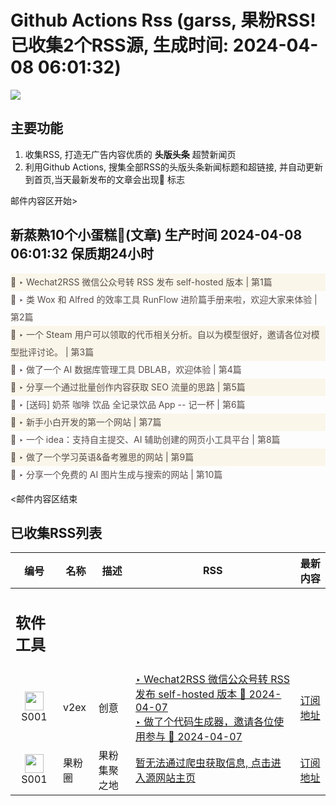# Github Actions Rss (garss, 果粉RSS! 已收集2个RSS源, 生成时间: 2024-04-08 06:01:32)

![](https://cdn.jsdelivr.net/gh/xinkeji/garss/_media/ga-rss.png)



## 主要功能
1. 收集RSS, 打造无广告内容优质的 **头版头条** 超赞新闻页
2. 利用Github Actions, 搜集全部RSS的头版头条新闻标题和超链接, 并自动更新到首页,当天最新发布的文章会出现🌈 标志

邮件内容区开始>
<h2>新蒸熟10个小蛋糕🍰(文章) 生产时间 2024-04-08 06:01:32 保质期24小时</h2>

<div style='line-height:3;background-color:#FAF6EA;' ><a href='https://www.v2ex.com/t/1030388#reply0' style="line-height:2;text-decoration:none;display:block;color:#584D49;">🌈 ‣ Wechat2RSS 微信公众号转 RSS 发布 self-hosted 版本 | 第1篇</a></div><div style='line-height:3;' ><a href='https://www.v2ex.com/t/1030356#reply0' style="line-height:2;text-decoration:none;display:block;color:#584D49;">🌈 ‣ 类 Wox 和 Alfred 的效率工具 RunFlow 进阶篇手册来啦，欢迎大家来体验 | 第2篇</a></div><div style='line-height:3;background-color:#FAF6EA;' ><a href='https://www.v2ex.com/t/1030189#reply8' style="line-height:2;text-decoration:none;display:block;color:#584D49;">🌈 ‣ 一个 Steam 用户可以领取的代币相关分析。自以为模型很好，邀请各位对模型批评讨论。 | 第3篇</a></div><div style='line-height:3;' ><a href='https://www.v2ex.com/t/1030394#reply0' style="line-height:2;text-decoration:none;display:block;color:#584D49;">🌈 ‣ 做了一个 AI 数据库管理工具 DBLAB，欢迎体验 | 第4篇</a></div><div style='line-height:3;background-color:#FAF6EA;' ><a href='https://www.v2ex.com/t/1030296#reply8' style="line-height:2;text-decoration:none;display:block;color:#584D49;">🌈 ‣ 分享一个通过批量创作内容获取 SEO 流量的思路 | 第5篇</a></div><div style='line-height:3;' ><a href='https://www.v2ex.com/t/1030127#reply30' style="line-height:2;text-decoration:none;display:block;color:#584D49;">🌈 ‣ [送码] 奶茶 咖啡 饮品 全记录饮品 App -- 记一杯 | 第6篇</a></div><div style='line-height:3;background-color:#FAF6EA;' ><a href='https://www.v2ex.com/t/1030288#reply1' style="line-height:2;text-decoration:none;display:block;color:#584D49;">🌈 ‣ 新手小白开发的第一个网站 | 第7篇</a></div><div style='line-height:3;' ><a href='https://www.v2ex.com/t/1030199#reply1' style="line-height:2;text-decoration:none;display:block;color:#584D49;">🌈 ‣ 一个 idea：支持自主提交、AI 辅助创建的网页小工具平台 | 第8篇</a></div><div style='line-height:3;background-color:#FAF6EA;' ><a href='https://www.v2ex.com/t/1030217#reply0' style="line-height:2;text-decoration:none;display:block;color:#584D49;">🌈 ‣ 做了一个学习英语&备考雅思的网站 | 第9篇</a></div><div style='line-height:3;' ><a href='https://www.v2ex.com/t/1030155#reply0' style="line-height:2;text-decoration:none;display:block;color:#584D49;">🌈 ‣ 分享一个免费的 AI 图片生成与搜索的网站 | 第10篇</a></div>

<邮件内容区结束

## 已收集RSS列表

| 编号 | 名称 | 描述 | RSS | 最新内容 |
| --- | --- | --- | --- | --- |
| <h2 id="软件工具">软件工具</h2> |  |   |  |  |
| <div id="S001" style="text-align: center;"><img src="https://cdn.jsdelivr.net/gh/zhaoolee/garss/_media/favicon/S001.png" width="30px" style="width:30px;height: auto;"/><br><span>S001</span></div> | v2ex | 创意 | [‣ Wechat2RSS 微信公众号转 RSS 发布 self-hosted 版本 🌈 2024-04-07](https://www.v2ex.com/t/1030388#reply0)<br/>[‣ 做了个代码生成器，邀请各位使用参与 🌈 2024-04-07](https://www.v2ex.com/t/1028437#reply36) | [订阅地址](https://www.v2ex.com/feed/tab/creative.xml) |
| <div id="S001" style="text-align: center;"><img src="https://cdn.jsdelivr.net/gh/zhaoolee/garss/_media/favicon/S001.png" width="30px" style="width:30px;height: auto;"/><br><span>S001</span></div> | 果粉圈 | 果粉集聚之地 | [暂无法通过爬虫获取信息, 点击进入源网站主页](https://g0f.cn) | [订阅地址](https://g0f.cn/rss.xml) |



